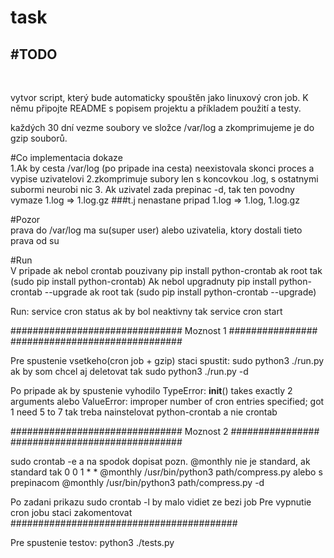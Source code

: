 # task

<h2>#TODO</h2><br>

vytvor script, který bude automaticky spouštěn jako linuxový cron job.
K němu připojte README s popisem projektu a příkladem použití a testy.

každých 30 dní vezme soubory ve 
složce /var/log a zkomprimujeme 
je do gzip souborů.

#Co implementacia dokaze <br>
1.Ak by cesta /var/log (po pripade ina cesta) 
neexistovala skonci proces a vypise uzivatelovi
2.zkomprimuje subory len s koncovkou .log, s ostatnymi subormi neurobi nic
3. Ak uzivatel zada prepinac -d, tak ten povodny vymaze 
1.log => 1.log.gz ###t.j nenastane pripad 1.log => 1.log, 1.log.gz

   
#Pozor <br>
prava do /var/log ma su(super user) alebo uzivatelia, 
ktory dostali tieto prava od su

#Run <br>
V pripade ak nebol crontab pouzivany
pip install python-crontab
ak root tak (sudo pip install python-crontab)
Ak nebol upgradnuty
pip install python-crontab --upgrade
ak root tak (sudo pip install python-crontab --upgrade)

Run:
service cron status
ak by bol neaktivny tak
service cron start

###############################
Moznost 1 ################
###############################
        
Pre spustenie vsetkeho(cron job + gzip) staci spustit: sudo python3 ./run.py
ak by som chcel aj deletovat tak sudo python3 ./run.py -d

Po pripade ak by spustenie vyhodilo 
TypeError: __init__() takes exactly 2 arguments alebo 
ValueError: improper number of cron entries specified; got 1 need 5 to 7
tak treba nainstelovat python-crontab a nie crontab


###############################
Moznost 2 ################
###############################

sudo crontab -e a na spodok dopisat
pozn. @monthly nie je standard,  ak standard tak  0 0 1 * *
@monthly /usr/bin/python3 path/compress.py
alebo s prepinacom 
@monthly /usr/bin/python3 path/compress.py -d

Po zadani prikazu sudo crontab -l by malo vidiet ze bezi job 
Pre vypnutie cron jobu staci zakomentovat
#########################################

Pre spustenie testov: python3 ./tests.py